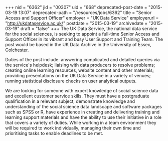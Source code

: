 +++
nid = "6362"
jid = "00307"
uid = "668"
deprecated-post-date = "2015-03-19 13:07"
deprecated-path = "/resources/jobs/6362"
title = "Senior Access and Support Officer"
employer = "UK Data Service"
employerurl = "http://ukdataservice.ac.uk/"
postdate = "2015-03-19"
archivedate = "2015-03-19"
draft = "false"
+++
The UK Data Service, the national data service for the social sciences,
is seeking to appoint a full-time Senior Access and Support Officer in
its vibrant and busy User Support and Training Team. The post would be
based in the UK Data Archive in the University of Essex, Colchester.

Duties of the post include: answering complicated and detailed queries
via the service's helpdesk; liaising with data producers to resolve
problems; creating online learning resources, website content and other
materials; providing presentations on the UK Data Service in a variety
of venues; running statistical disclosure checks on user analytical
outputs.
  
We are looking for someone with expert knowledge of social science data
and excellent customer service skills. They must have a postgraduate
qualification in a relevant subject, demonstrate knowledge and
understanding of the social science data landscape and software packages
such as SPSS or R, have experience in creating and delivering training
and learning support materials and have the ability to use their
initiative in a role that covers a variety of duties. While working in a
team environment they will be required to work individually, managing
their own time and prioritising tasks to enable deadlines to be met.
